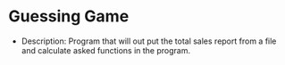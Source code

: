 # Guessing Game

- Description: Program that will out put the total sales report from a file
             and calculate asked functions in the program.
